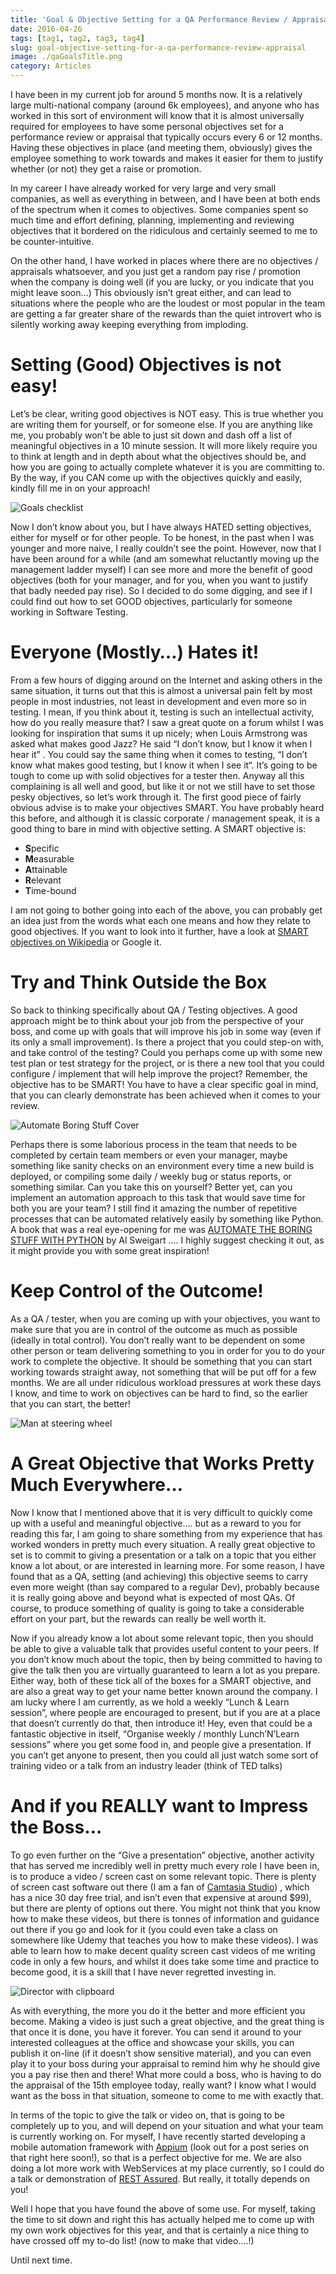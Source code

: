 ```yaml
---
title: 'Goal & Objective Setting for a QA Performance Review / Appraisal'
date: 2016-04-26
tags: [tag1, tag2, tag3, tag4]
slug: goal-objective-setting-for-a-qa-performance-review-appraisal
image: ./qaGoalsTitle.png
category: Articles
---
```


I have been in my current job for around 5 months now. It is a relatively large multi-national company (around 6k employees), and anyone who has worked in this sort of environment will know that it is almost universally required for employees to have some personal objectives set for a performance review or appraisal that typically occurs every 6 or 12 months. Having these objectives in place (and meeting them, obviously) gives the employee something to work towards and makes it easier for them to justify whether (or not) they get a raise or promotion.

In my career I have already worked for very large and very small companies, as well as everything in between, and I have been at both ends of the spectrum when it comes to objectives. Some companies spent so much time and effort defining, planning, implementing and reviewing objectives that it bordered on the ridiculous and certainly seemed to me to be counter-intuitive.

On the other hand, I have worked in places where there are no objectives / appraisals whatsoever, and you just get a random pay rise / promotion when the company is doing well (if you are lucky, or you indicate that you might leave soon…) This obviously isn’t great either, and can lead to situations where the people who are the loudest or most popular in the team are getting a far greater share of the rewards than the quiet introvert who is silently working away keeping everything from imploding.

# Setting (Good) Objectives is not easy!

Let’s be clear, writing good objectives is NOT easy. This is true whether you are writing them for yourself, or for someone else. If you are anything like me, you probably won’t be able to just sit down and dash off a list of meaningful objectives in a 10 minute session. It will more likely require you to think at length and in depth about what the objectives should be, and how you are going to actually complete whatever it is you are committing to. By the way, if you CAN come up with the objectives quickly and easily, kindly fill me in on your approach!

![Goals checklist](./iStock_Goals_350.jpg)

Now I don’t know about you, but I have always HATED setting objectives, either for myself or for other people. To be honest, in the past when I was younger and more naive, I really couldn’t see the point. However, now that I have been around for a while (and am somewhat reluctantly moving up the management ladder myself) I can see more and more the benefit of good objectives (both for your manager, and for you, when you want to justify that badly needed pay rise). So I decided to do some digging, and see if I could find out how to set GOOD objectives, particularly for someone working in Software Testing.

# Everyone (Mostly…) Hates it!

From a few hours of digging around on the Internet and asking others in the same situation, it turns out that this is almost a universal pain felt by most people in most industries, not least in development and even more so in testing. I mean, if you think about it, testing is such an intellectual activity, how do you really measure that? I saw a great quote on a forum whilst I was looking for inspiration that sums it up nicely; when Louis Armstrong was asked what makes good Jazz? He said “I don’t know, but I know it when I hear it” . You could say the same thing when it comes to testing, “I don’t know what makes good testing, but I know it when I see it“. It’s going to be tough to come up with solid objectives for a tester then.
Anyway all this complaining is all well and good, but like it or not we still have to set those pesky objectives, so let’s work through it. The first good piece of fairly obvious advise is to make your objectives SMART. You have probably heard this before, and although it is classic corporate / management speak, it is a good thing to bare in mind with objective setting. A SMART objective is:

- **S**pecific
- **M**easurable
- **A**ttainable
- **R**elevant
- **T**ime-bound

I am not going to bother going into each of the above, you can probably get an idea just from the words what each one means and how they relate to good objectives. If you want to look into it further, have a look at [SMART objectives on Wikipedia](https://en.wikipedia.org/wiki/SMART_criteria) or Google it.

# Try and Think Outside the Box

So back to thinking specifically about QA / Testing objectives. A good approach might be to think about your job from the perspective of your boss, and come up with goals that will improve his job in some way (even if its only a small improvement). Is there a project that you could step-on with, and take control of the testing? Could you perhaps come up with some new test plan or test strategy for the project, or is there a new tool that you could configure / implement that will help improve the project? Remember, the objective has to be SMART! You have to have a clear specific goal in mind, that you can clearly demonstrate has been achieved when it comes to your review.

![Automate Boring Stuff Cover](./Automate_Cover.jpg)

Perhaps there is some laborious process in the team that needs to be completed by certain team members or even your manager, maybe something like sanity checks on an environment every time a new build is deployed, or compiling some daily / weekly bug or status reports, or something similar. Can you take this on yourself? Better yet, can you implement an automation approach to this task that would save time for both you are your team? I still find it amazing the number of repetitive processes that can be automated relatively easily by something like Python. A book that was a real eye-opening for me was [AUTOMATE THE BORING STUFF WITH PYTHON](https://automatetheboringstuff.com/) by Al Sweigart …. I highly suggest checking it out, as it might provide you with some great inspiration!

# Keep Control of the Outcome!

As a QA / tester, when you are coming up with your objectives, you want to make sure that you are in control of the outcome as much as possible (ideally in total control). You don’t really want to be dependent on some other person or team delivering something to you in order for you to do your work to complete the objective. It should be something that you can start working towards straight away, not something that will be put off for a few months. We are all under ridiculous workload pressures at work these days I know, and time to work on objectives can be hard to find, so the earlier that you can start, the better!

![Man at steering wheel](./steering-wheel.jpg)

# A Great Objective that Works Pretty Much Everywhere…

Now I know that I mentioned above that it is very difficult to quickly come up with a useful and meaningful objective…. but as a reward to you for reading this far, I am going to share something from my experience that has worked wonders in pretty much every situation. A really great objective to set is to commit to giving a presentation or a talk on a topic that you either know a lot about, or are interested in learning more. For some reason, I have found that as a QA, setting (and achieving) this objective seems to carry even more weight (than say compared to a regular Dev), probably because it is really going above and beyond what is expected of most QAs. Of course, to produce something of quality is going to take a considerable effort on your part, but the rewards can really be well worth it.

Now if you already know a lot about some relevant topic, then you should be able to give a valuable talk that provides useful content to your peers. If you don’t know much about the topic, then by being committed to having to give the talk then you are virtually guaranteed to learn a lot as you prepare. Either way, both of these tick all of the boxes for a SMART objective, and are also a great way to get your name better known around the company. I am lucky where I am currently, as we hold a weekly “Lunch & Learn session”, where people are encouraged to present, but if you are at a place that doesn’t currently do that, then introduce it! Hey, even that could be a fantastic objective in itself, “Organise weekly / monthly Lunch’N’Learn sessions” where you get some food in, and people give a presentation. If you can’t get anyone to present, then you could all just watch some sort of training video or a talk from an industry leader (think of TED talks)

# And if you REALLY want to Impress the Boss…

To go even further on the “Give a presentation” objective, another activity that has served me incredibly well in pretty much every role I have been in, is to produce a video / screen cast on some relevant topic. There is plenty of screen cast software out there (I am a fan of [Camtasia Studio](https://www.techsmith.com/camtasia.html)) , which has a nice 30 day free trial, and isn’t even that expensive at around \$99), but there are plenty of options out there. You might not think that you know how to make these videos, but there is tonnes of information and guidance out there if you go and look for it (you could even take a class on somewhere like Udemy that teaches you how to make these videos). I was able to learn how to make decent quality screen cast videos of me writing code in only a few hours, and whilst it does take some time and practice to become good, it is a skill that I have never regretted investing in.

![Director with clipboard](./filmaction.jpg)

As with everything, the more you do it the better and more efficient you become. Making a video is just such a great objective, and the great thing is that once it is done, you have it forever. You can send it around to your interested colleagues at the office and showcase your skills, you can publish it on-line (if it doesn’t show sensitive material), and you can even play it to your boss during your appraisal to remind him why he should give you a pay rise then and there! What more could a boss, who is having to do the appraisal of the 15th employee today, really want? I know what I would want as the boss in that situation, someone to come to me with exactly that.

In terms of the topic to give the talk or video on, that is going to be completely up to you, and will depend on your situation and what your team is currently working on. For myself, I have recently started developing a mobile automation framework with [Appium](http://appium.io/) (look out for a post series on that right here soon!), so that is a perfect objective for me. We are also doing a lot more work with WebServices at my place currently, so I could do a talk or demonstration of [REST Assured](https://github.com/rest-assured/rest-assured). But really, it totally depends on you!

Well I hope that you have found the above of some use. For myself, taking the time to sit down and right this has actually helped me to come up with my own work objectives for this year, and that is certainly a nice thing to have crossed off my to-do list! (now to make that video….!)

Until next time.
